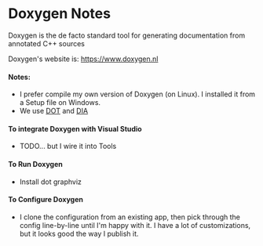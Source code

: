 Doxygen Notes
=============

Doxygen is the de facto standard tool for generating documentation from annotated C++ sources

Doxygen's website is:  https://www.doxygen.nl

#### Notes:
   - I prefer compile my own version of Doxygen (on Linux).  I installed it from
     a Setup file on Windows.
   - We use [DOT](https://graphviz.org ) and [DIA](http://dia-installer.de)

#### To integrate Doxygen with Visual Studio
   - TODO... but I wire it into Tools

#### To Run Doxygen
   - Install dot graphviz

#### To Configure Doxygen
   - I clone the configuration from an existing app, then pick through the config
     line-by-line until I'm happy with it.  I have a lot of customizations, but
     it looks good the way I publish it.